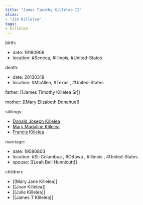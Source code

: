 ```yaml
---
title: "James Timothy Killelea II"
alias:
- "Jim Killelea"
tags:
- killelea
---
```


birth:
  - date: 19180906
  - location: #Seneca, #Illinois, #United-States 

death:
  - date: 20130318
  - location: #McAllen, #Texas , #United-States 

father: [[James Timothy Killelea Sr]]

mother: [[Mary Elizabeth Donahue]]

siblings:
  - [Donald Joseph Killelea](Donald%20Joseph%20Killelea.md)
  - [Mary Madaline Killelea](Mary%20Madaline%20Killelea.md)
  - [Francis Killelea](Francis%20Killelea.md)

marriage:
  - date: 19580803
  - location: #St-Columbua  , #Ottawa , #Illinois , #United-States 
  - spouse: [[Leah Bell Hunnicutt]]

children:
  - [[Mary Jane Killelea]]
  - [[Joan Killelea]]
  - [[Julie Killelea]]
  - [[James T Killelea]]
